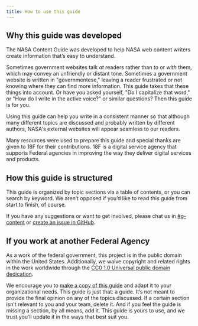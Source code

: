 ```yaml
---
title: How to use this guide
---
```


## Why this guide was developed 

The NASA Content Guide was developed to help NASA web content writers create information that’s easy to understand. 

Sometimes government websites talk _at_ readers rather than _to_ or _with_ them, which may convey an unfriendly or distant tone. Sometimes a government website is written in "governmentese," leaving a reader frustrated or not knowing where they can find more information. 
This guide takes that these things into account. Or have you asked yourself, "Do I capitalize that word," or "How do I write in the active voice?" or similar questions? Then this guide is for you. 

Using this guide can help you write in a consistent manner so that although many different topics are discussed and probably written by different authors, NASA's external websites will appear seamless to our readers.

Many resources were used to prepare this guide and special thanks are given to 18F for their contributions. 18F is a digital service agency that supports Federal agencies in improving the way they deliver digital services and products.


## How this guide is structured 

This guide is organized by topic sections via a table of contents, or you can search by keyword. We aren’t opposed if you’d like to read this guide from start to finish, of course.

If you have any suggestions or want to get involved, please chat us in [#g-content](https://18f.slack.com/archives/g-content) or [create an issue in GitHub](https://github.com/18F/content-guide/issues/new).

## If you work at another Federal Agency 

As a work of the federal government, this project is in the public domain within the United States. Additionally, we waive copyright and related rights in the work worldwide through the [CC0 1.0 Universal public domain dedication](https://creativecommons.org/publicdomain/zero/1.0/legalcode).

We encourage you to [make a copy of this guide](https://github.com/18F/content-guide) and adapt it to your organizational needs. This guide is just that: a guide. It’s not meant to provide the final opinion on any of the topics discussed. If a certain section isn’t relevant to you and your team, delete it. And if you feel the guide is missing a section, by all means, add it. This guide is yours to use, and we trust you’ll update it in the ways that best suit you.
